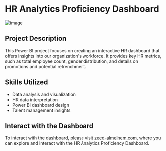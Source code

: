 # HR Analytics Proficiency Dashboard

![image](https://github.com/Zeed-Almelhem/HR-Analytics-Proficiency-with-Power-BI/assets/142832914/294027d0-1898-482d-beac-91252229be63)


## Project Description

This Power BI project focuses on creating an interactive HR dashboard that offers insights into our organization's workforce. It provides key HR metrics, such as total employee count, gender distribution, and details on promotions and potential retrenchment.

## Skills Utilized

- Data analysis and visualization
- HR data interpretation
- Power BI dashboard design
- Talent management insights


## Interact with the Dashboard

To interact with the dashboard, please visit [zeed-almelhem.com](http://zeed-almelhem.com), where you can explore and interact with the HR Analytics Proficiency Dashboard.


